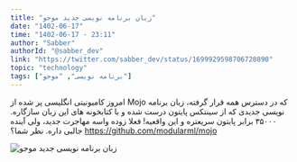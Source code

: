 ```yaml
---
title: "زبان برنامه نویسی جدید موجو"
date: "1402-06-17"
time: "1402-06-17 - 23:11"
author: "Sabber"
authorId: "@sabber_dev"
link: "https://twitter.com/sabber_dev/status/1699929598706720890"
topic: "technology"
tags: ["برنامه نویسی", "موجو"]
---
```


امروز کامیونیتی انگلیسی پر شده از Mojo که در دسترس همه قرار گرفته، زبان برنامه نویسی جدیدی که از سینتکس پایتون درست شده و با کتابخونه های این زبان سازگاره.
۳۵۰۰۰ برابر پایتون سریعتره و این واقعیه!
فعلا زوده واسه مهاجرت جدید، ولی آینده جالبی داره.
نظر شما؟
https://github.com/modularml/mojo

![زبان برنامه نویسی جدید موجو](/posts/technology/zaban-barname-nevisi-jadid-mojo.jpg)
